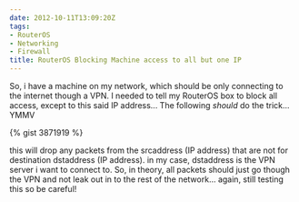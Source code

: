 ```yaml
---
date: 2012-10-11T13:09:20Z
tags:
- RouterOS
- Networking
- Firewall
title: RouterOS Blocking Machine access to all but one IP
---
```


So, i have a machine on my network, which should be only connecting to the internet though a VPN. I needed to tell my RouterOS box to block all access, except to this said IP address... The following *should* do the trick... YMMV


{% gist 3871919 %}


this will drop any packets from the srcaddress (IP address) that are not for destination dstaddress (IP address). in my case, dstaddress is the VPN server i want to connect to. So, in theory, all packets should just go though the VPN and not leak out in to the rest of the network... again, still testing this so be careful!

